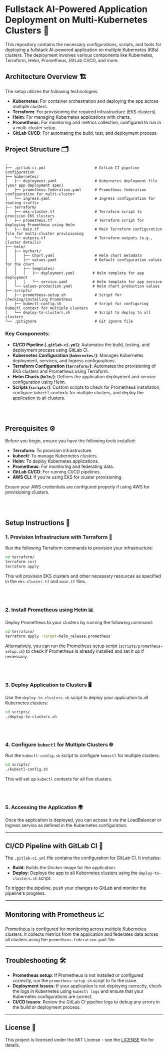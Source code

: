 # Fullstack AI-Powered Application Deployment on Multi-Kubernetes Clusters 🚀

This repository contains the necessary configurations, scripts, and tools for
deploying a fullstack AI-powered application on multiple Kubernetes (K8s)
clusters. The deployment involves various components like Kubernetes, Terraform,
Helm, Prometheus, GitLab CI/CD, and more.

## Architecture Overview 🏗️

The setup utilizes the following technologies:
- **Kubernetes**: For container orchestration and deploying the app across
multiple clusters.
- **Terraform**: For provisioning the required infrastructure (EKS clusters).
- **Helm**: For managing Kubernetes applications with charts.
- **Prometheus**: For monitoring and metrics collection, configured to run
in a multi-cluster setup.
- **GitLab CI/CD**: For automating the build, test, and deployment process.

## Project Structure 🗂️

```plaintext
.
├── .gitlab-ci.yml                      # GitLab CI pipeline configuration
├── kubernetes/
│   ├── deployment.yaml                 # Kubernetes deployment file (your app deployment spec)
│   ├── prometheus-federation.yaml      # Prometheus federation configuration for multi-cluster
│   └── ingress.yaml                    # Ingress configuration for routing traffic
├── terraform/
│   ├── eks-cluster.tf                  # Terraform script to provision EKS clusters
│   ├── prometheus.tf                   # Terraform script for deploying Prometheus using Helm
│   ├── main.tf                         # Main Terraform configuration file for multi-cluster provisioning
│   └── outputs.tf                      # Terraform outputs (e.g., cluster details)
├── helm/
│   ├── mychart/
│   │   ├── Chart.yaml                  # Helm chart metadata
│   │   ├── values.yaml                 # Default configuration values for the chart
│   │   ├── templates/
│   │   │   ├── deployment.yaml        # Helm template for app deployment
│   │   │   └── service.yaml           # Helm template for app service
│   └── values-production.yaml         # Helm chart production values
├── scripts/
│   ├── prometheus-setup.sh             # Script for checking/installing Prometheus
│   ├── kubectl-config.sh               # Script for configuring kubectl context for multiple clusters
│   └── deploy-to-clusters.sh           # Script to deploy to all clusters
└── .gitignore                          # Git ignore file
```

### **Key Components:**
- **CI/CD Pipeline (`.gitlab-ci.yml`)**: Automates the build, testing, and deployment
process using GitLab CI.
- **Kubernetes Configuration (`kubernetes/`)**: Manages Kubernetes deployment, services,
and Ingress configurations.
- **Terraform Configuration (`terraform/`)**: Automates the provisioning of EKS clusters
and Prometheus using Terraform.
- **Helm Charts (`helm/`)**: Defines the application deployment and service configuration
using Helm.
- **Scripts (`scripts/`)**: Custom scripts to check for Prometheus installation, configure
`kubectl` contexts for multiple clusters, and deploy the application to all clusters.

<br></br>

## Prerequisites ⚙️

Before you begin, ensure you have the following tools installed:
- **Terraform**: To provision infrastructure.
- **kubectl**: To manage Kubernetes clusters.
- **Helm**: To deploy Kubernetes applications.
- **Prometheus**: For monitoring and federating data.
- **GitLab CI/CD**: For running CI/CD pipelines.
- **AWS CLI**: If you're using EKS for cluster provisioning.
  
Ensure your AWS credentials are configured properly if using AWS for
provisioning clusters.

<br></br>

## Setup Instructions 🔧

### 1. Provision Infrastructure with Terraform 🌱
Run the following Terraform commands to provision your infrastructure:

```bash
cd terraform/
terraform init
terraform apply
```

This will provision EKS clusters and other necessary resources as specified in
the `eks-cluster.tf` and `main.tf` files.

<br></br>

### 2. Install Prometheus using Helm 📊
Deploy Prometheus to your clusters by running the following command:

```bash
cd terraform/
terraform apply -target=helm_release.prometheus
```

Alternatively, you can run the Prometheus setup script (`scripts/prometheus-setup.sh`)
to check if Prometheus is already installed and set it up if necessary.

<br></br>

### 3. Deploy Application to Clusters 🖥️
Use the `deploy-to-clusters.sh` script to deploy your application to all Kubernetes clusters:

```bash
cd scripts/
./deploy-to-clusters.sh
```

<br></br>

### 4. Configure `kubectl` for Multiple Clusters 🌐
Run the `kubectl-config.sh` script to configure `kubectl` for multiple clusters:

```bash
cd scripts/
./kubectl-config.sh
```

This will set up `kubectl` contexts for all five clusters.

<br></br>

### 5. Accessing the Application 🌍
Once the application is deployed, you can access it via the LoadBalancer or Ingress service
as defined in the Kubernetes configuration.

---

## CI/CD Pipeline with GitLab CI 🚀

The `.gitlab-ci.yml` file contains the configuration for GitLab CI. It includes:
- **Build**: Builds the Docker image for the application.
- **Deploy**: Deploys the app to all Kubernetes clusters using the `deploy-to-clusters.sh` script.

To trigger the pipeline, push your changes to GitLab and monitor the pipeline's progress.

---

## Monitoring with Prometheus 📈

Prometheus is configured for monitoring across multiple Kubernetes clusters. It collects metrics
from the application and federates data across all clusters using the `prometheus-federation.yaml`
file.

---

## Troubleshooting 🛠️

- **Prometheus setup**: If Prometheus is not installed or configured correctly, run the
`prometheus-setup.sh` script to fix the issue.
- **Deployment Issues**: If your application is not deploying correctly, check the logs in Kubernetes
using `kubectl logs` and ensure that your Kubernetes configurations are correct.
- **CI/CD Issues**: Review the GitLab CI pipeline logs to debug any errors in the build or deployment
process.

---

## License 📜

This project is licensed under the MIT License - see the [LICENSE](LICENSE) file for details.
